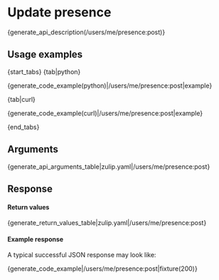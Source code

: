 # Update presence

{generate_api_description(/users/me/presence:post)}

## Usage examples

{start_tabs}
{tab|python}

{generate_code_example(python)|/users/me/presence:post|example}

{tab|curl}

{generate_code_example(curl)|/users/me/presence:post|example}

{end_tabs}

## Arguments

{generate_api_arguments_table|zulip.yaml|/users/me/presence:post}

## Response

#### Return values

{generate_return_values_table|zulip.yaml|/users/me/presence:post}

#### Example response

A typical successful JSON response may look like:

{generate_code_example|/users/me/presence:post|fixture(200)}
